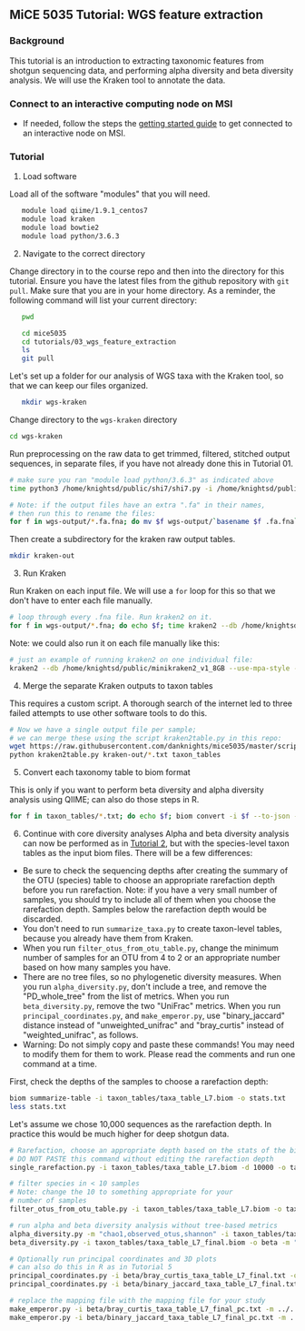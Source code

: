 ## MiCE 5035 Tutorial: WGS feature extraction

### Background
This tutorial is an introduction to extracting taxonomic features from shotgun sequencing data, and 
performing alpha diversity and beta diversity analysis. We will use the Kraken tool to annotate the data.

### Connect to an interactive computing node on MSI
- If needed, follow the steps the [getting started guide](../../README.md) to get connected to an interactive node on MSI.

### Tutorial

1. Load software
   
 Load all of the software "modules" that you will need.
 ```bash
    module load qiime/1.9.1_centos7
    module load kraken
    module load bowtie2
    module load python/3.6.3
 ```
 
2. Navigate to the correct directory

Change directory in to the course repo and then into the directory for this tutorial. Ensure you have the latest files from the github repository with `git pull`.
Make sure that you are in your home directory. As a reminder, the following command will list your current directory:
 ```bash
    pwd
 ```
 ```bash
    cd mice5035
    cd tutorials/03_wgs_feature_extraction
    ls
    git pull
 ```

Let's set up a folder for our analysis of WGS taxa with the Kraken tool, so that we can keep our files organized.
 ```bash
    mkdir wgs-kraken
 ```

Change directory to the `wgs-kraken` directory
```bash
cd wgs-kraken
```
Run preprocessing on the raw data to get trimmed, filtered, stitched output sequences, in separate files, if you have not already done this in Tutorial 01.
```bash
# make sure you ran "module load python/3.6.3" as indicated above
time python3 /home/knightsd/public/shi7/shi7.py -i /home/knightsd/public/imp/wgs-shallow -o wgs-output --combine_fasta False

# Note: if the output files have an extra ".fa" in their names,
# then run this to rename the files:
for f in wgs-output/*.fa.fna; do mv $f wgs-output/`basename $f .fa.fna`.fna; done
```

Then create a subdirectory for the kraken raw output tables.
```bash
mkdir kraken-out
```

3. Run Kraken

Run Kraken on each input file. We will use a `for` loop for this so that we don't have to enter each file manually.
```bash
# loop through every .fna file. Run kraken2 on it.
for f in wgs-output/*.fna; do echo $f; time kraken2 --db /home/knightsd/public/minikraken2_v1_8GB --use-mpa-style --output tmp --report kraken-out/`basename $f .fna`.txt --use-names $f; done
```

Note: we could also run it on each file manually like this:
```bash
# just an example of running kraken2 on one individual file:
kraken2 --db /home/knightsd/public/minikraken2_v1_8GB --use-mpa-style --output tmp --report kraken-out/SAMPLE_ID.txt --use-names wgs-output/SAMPLE_ID.fna
```

4. Merge the separate Kraken outputs to taxon tables

This requires a custom script. A thorough search of the internet led to three failed attempts to use other software tools to do this.

```bash
# Now we have a single output file per sample;
# we can merge these using the script kraken2table.py in this repo:
wget https://raw.githubusercontent.com/danknights/mice5035/master/scripts/kraken2table.py -O kraken2table.py
python kraken2table.py kraken-out/*.txt taxon_tables
```

5. Convert each taxonomy table to biom format

This is only if you want to perform beta diversity and alpha diversity analysis using QIIME; can also do those steps in R. 

```bash
for f in taxon_tables/*.txt; do echo $f; biom convert -i $f --to-json -o `dirname $f`/`basename $f .txt`.biom --process-obs-metadata taxonomy; done
```

6. Continue with core diversity analyses
Alpha and beta diversity analysis can now be performed as in [Tutorial 2](../02_16s_feature_extraction), but with the species-level taxon tables as the input biom files. There will be a few differences:
- Be sure to check the sequencing depths after creating the summary of the OTU (species) table to choose an appropriate rarefaction depth before you run rarefaction. Note: if you have a very small number of samples, you should try to include all of them when you choose the rarefaction depth. Samples below the rarefaction depth would be discarded.
- You don't need to run `summarize_taxa.py` to create taxon-level tables, because you already have them from Kraken.
- When you run `filter_otus_from_otu_table.py`, change the minimum number of samples for an OTU from 4 to 2 or an appropriate number based on how many samples you have.
- There are no tree files, so no phylogenetic diversity measures. When you run `alpha_diversity.py`, don't include a tree, and remove the "PD_whole_tree" from the list of metrics. When you run `beta_diversity.py`, remove the two "UniFrac" metrics. When you run `principal_coordinates.py`, and `make_emperor.py`, use "binary_jaccard" distance instead of "unweighted_unifrac" and "bray_curtis" instead of "weighted_unifrac", as follows.
- Warning: Do not simply copy and paste these commands! You may need to modify them for them to work. Please read the comments and run one command at a time.

First, check the depths of the samples to choose a rarefaction depth:

```bash
biom summarize-table -i taxon_tables/taxa_table_L7.biom -o stats.txt
less stats.txt
```

Let's assume we chose 10,000 sequences as the rarefaction depth. In practice this would be much higher for deep shotgun data. 

```bash
# Rarefaction, choose an appropriate depth based on the stats of the biom table
# DO NOT PASTE this command without editing the rarefaction depth
single_rarefaction.py -i taxon_tables/taxa_table_L7.biom -d 10000 -o taxon_tables/taxa_table_L7_rarefied.biom

# filter species in < 10 samples
# Note: change the 10 to something appropriate for your
# number of samples
filter_otus_from_otu_table.py -i taxon_tables/taxa_table_L7.biom -o taxon_tables/taxa_table_L7_final.biom -s 10

# run alpha and beta diversity analysis without tree-based metrics
alpha_diversity.py -m "chao1,observed_otus,shannon" -i taxon_tables/taxa_table_L7_final.biom -o alpha-diversity.txt
beta_diversity.py -i taxon_tables/taxa_table_L7_final.biom -o beta -m "bray_curtis,binary_jaccard"

# Optionally run principal coordinates and 3D plots
# can also do this in R as in Tutorial 5
principal_coordinates.py -i beta/bray_curtis_taxa_table_L7_final.txt -o beta/bray_curtis_taxa_table_L7_final_pc.txt
principal_coordinates.py -i beta/binary_jaccard_taxa_table_L7_final.txt -o beta/binary_jaccard_taxa_table_L7_final_pc.txt

# replace the mapping file with the mapping file for your study
make_emperor.py -i beta/bray_curtis_taxa_table_L7_final_pc.txt -m ../../../data/imp/map.txt -o 3dplots-bray-curtis
make_emperor.py -i beta/binary_jaccard_taxa_table_L7_final_pc.txt -m ../../../data/imp/map.txt -o 3dplots-binary-jaccard

```




